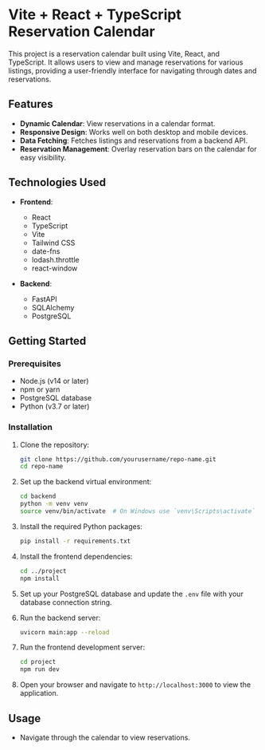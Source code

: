 # Vite + React + TypeScript Reservation Calendar

This project is a reservation calendar built using Vite, React, and TypeScript. It allows users to view and manage reservations for various listings, providing a user-friendly interface for navigating through dates and reservations.

## Features

- **Dynamic Calendar**: View reservations in a calendar format.
- **Responsive Design**: Works well on both desktop and mobile devices.
- **Data Fetching**: Fetches listings and reservations from a backend API.
- **Reservation Management**: Overlay reservation bars on the calendar for easy visibility.

## Technologies Used

- **Frontend**:
  - React
  - TypeScript
  - Vite
  - Tailwind CSS
  - date-fns
  - lodash.throttle
  - react-window

- **Backend**:
  - FastAPI
  - SQLAlchemy
  - PostgreSQL

## Getting Started

### Prerequisites

- Node.js (v14 or later)
- npm or yarn
- PostgreSQL database
- Python (v3.7 or later)

### Installation

1. Clone the repository:

   ```bash
   git clone https://github.com/yourusername/repo-name.git
   cd repo-name
   ```

2. Set up the backend virtual environment:

   ```bash
   cd backend
   python -m venv venv
   source venv/bin/activate  # On Windows use `venv\Scripts\activate`
   ```

3. Install the required Python packages:

   ```bash
   pip install -r requirements.txt
   ```

4. Install the frontend dependencies:

   ```bash
   cd ../project
   npm install
   ```

5. Set up your PostgreSQL database and update the `.env` file with your database connection string.

6. Run the backend server:

   ```bash
   uvicorn main:app --reload
   ```

7. Run the frontend development server:

   ```bash
   cd project
   npm run dev
   ```

8. Open your browser and navigate to `http://localhost:3000` to view the application.

## Usage

- Navigate through the calendar to view reservations.
